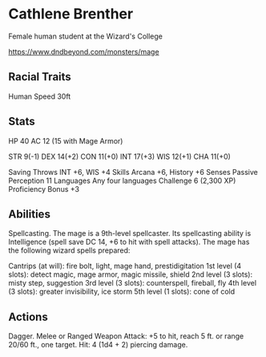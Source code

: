 # Cathlene Brenther
Female human student at the Wizard's College

https://www.dndbeyond.com/monsters/mage

## Racial Traits
Human
Speed 30ft

## Stats
HP 40
AC 12 (15 with Mage Armor)

STR 9(-1)
DEX 14(+2)
CON 11(+0)
INT 17(+3)
WIS 12(+1)
CHA 11(+0)

Saving Throws INT +6, WIS +4
Skills Arcana +6, History +6
Senses Passive Perception 11
Languages Any four languages
Challenge 6 (2,300 XP)
Proficiency Bonus +3

## Abilities
Spellcasting. The mage is a 9th-level spellcaster. Its spellcasting ability is Intelligence (spell save DC 14, +6 to hit with spell attacks). The mage has the following wizard spells prepared:

Cantrips  (at will): fire bolt, light, mage hand, prestidigitation
1st level (4 slots): detect magic, mage armor, magic missile, shield
2nd level (3 slots): misty step, suggestion
3rd level (3 slots): counterspell, fireball, fly
4th level (3 slots): greater invisibility, ice storm
5th level (1 slots): cone of cold

## Actions
Dagger. Melee or Ranged Weapon Attack: +5 to hit, reach 5 ft. or range 20/60 ft., one target. Hit: 4 (1d4 + 2) piercing damage.
